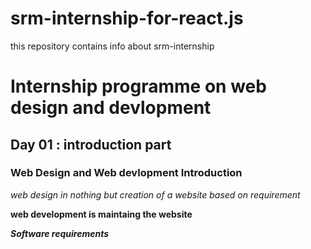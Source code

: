 # srm-internship-for-react.js
this repository contains info about srm-internship
# Internship programme on web design and devlopment 

## Day 01 : introduction part

### Web Design and Web devlopment Introduction

*web design in nothing but creation of a website based on requirement*

**web development is maintaing the website**

***Software requirements***

